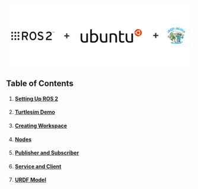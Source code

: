 ![ROS2 in Ubuntu](https://raw.githubusercontent.com/dhanushshettigar/Getting-Started-With-ROS2/master/cover-image.png)
## Table of Contents

1. #### [**Setting Up ROS 2**](https://github.com/dhanushshettigar/Getting-Started-With-ROS2/wiki)
2. #### [**Turtlesim Demo**](https://github.com/dhanushshettigar/Getting-Started-With-ROS2/wiki/Turtlesim)
3. #### [**Creating Workspace**](https://github.com/dhanushshettigar/Getting-Started-With-ROS2/wiki/Workspace)
4. #### [**Nodes**](https://github.com/dhanushshettigar/Getting-Started-With-ROS2/wiki/Nodes)
5. #### [**Publisher and Subscriber**](https://github.com/dhanushshettigar/Getting-Started-With-ROS2/wiki/Publisher-and-Subscriber)
6. #### [**Service and Client**](https://github.com/dhanushshettigar/Getting-Started-With-ROS2/wiki/Service-and-Client)
7. #### [**URDF Model**](https://github.com/dhanushshettigar/Getting-Started-With-ROS2/wiki/URDF-Model)

